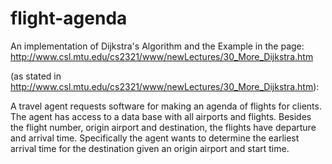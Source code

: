 # flight-agenda
An implementation of Dijkstra's Algorithm and the Example in the page: http://www.csl.mtu.edu/cs2321/www/newLectures/30_More_Dijkstra.htm

(as stated in http://www.csl.mtu.edu/cs2321/www/newLectures/30_More_Dijkstra.htm):

A travel agent requests software for making an agenda of flights for clients. The agent has access to a data base with all airports and flights. Besides the flight number, origin airport and destination, the flights have departure and arrival time. Specifically the agent wants to determine the earliest arrival time for the destination given an origin airport and start time.

